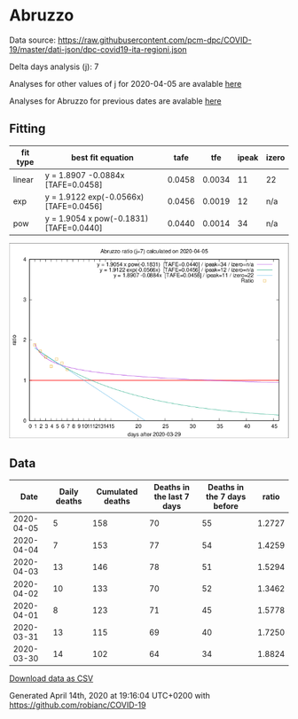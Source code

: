 # Abruzzo

Data source: https://raw.githubusercontent.com/pcm-dpc/COVID-19/master/dati-json/dpc-covid19-ita-regioni.json

Delta days analysis (j): 7

Analyses for other values of j for 2020-04-05 are avalable [here](../2020-04-05/README.md)

Analyses for Abruzzo for previous dates are avalable [here](../README.md)

## Fitting 
|fit type|best fit equation|tafe|tfe|ipeak|izero|
|-------|-----|--------|------|---|---|
|linear|y = 1.8907 -0.0884x  [TAFE=0.0458]|0.0458|0.0034|11|22|
|exp|y = 1.9122 exp(-0.0566x)  [TAFE=0.0456]|0.0456|0.0019|12|n/a|
|pow|y = 1.9054 x pow(-0.1831)  [TAFE=0.0440]|0.0440|0.0014|34|n/a|

![Plot](COVID-19_abruzzo_j7_2020-04-05.png)

## Data
|Date|Daily deaths|Cumulated deaths|Deaths in the last 7 days|Deaths in the 7 days before|ratio|
|----|----------|-----------|-------|--------------------|-----|
|2020-04-05|5|158|70|55|1.2727|
|2020-04-04|7|153|77|54|1.4259|
|2020-04-03|13|146|78|51|1.5294|
|2020-04-02|10|133|70|52|1.3462|
|2020-04-01|8|123|71|45|1.5778|
|2020-03-31|13|115|69|40|1.7250|
|2020-03-30|14|102|64|34|1.8824|

[Download data as CSV](COVID-19_abruzzo_j7_2020-04-05.csv)

Generated April 14th, 2020 at 19:16:04 UTC+0200 with https://github.com/robianc/COVID-19
